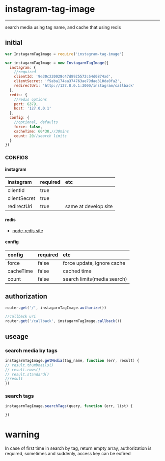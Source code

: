 # instagram-tag-image  
----  
  
search media using tag name, and cache that using redis

## initial  

```javascript
var InstagarmTagImage = require('instagram-tag-image')

var instagarmTagImage = new InstagarmTagImage({
  instagram: {
    //required
    clientId: '9e30c220028c47d8925572c64d0874ad',
    clientSecret: 'f9aba174aa374763ae79dae310da0fa2',
    redirectUri: 'http://127.0.0.1:3000/instagram/callback'
  },
  redis: {
    //redis options
    port: 6379,
    host: '127.0.0.1'
  },
  config: {
    //optional, defaults
    force: false,
    cacheTime: 60*30,//30mins
    count: 20//search limits
  }
})
```

### CONFIGS  

#### instagram

| instagram    | required  | etc     |
|:-------------|:----------|:--------|
| clientId     | true      |         |
| clientSecret | true      |         |
| redirectUri  | true      | same at develop site |

#### redis 

* [node-redis site](https://github.com/NodeRedis/node_redis)

#### config  

| config    | required  | etc     |
|:----------|:----------|:--------|
| force     | false     | force update, ignore cache|
| cacheTime | false     | cached time |
| count     | false     | search limits(media search) |


## authorization
```javascript
router.get('/', instagarmTagImage.authorize())

//callback uri
router.get('/callback', instagarmTagImage.callback())
```

## useage  

### search media by tags

```javascript
instagarmTagImage.getMedia(tag_name, function (err, result) {
// result.thumbnails()
// result.rows()
// result.standard()
//result
})
```

### search tags
```javascript
instagarmTagImage.searchTags(query, function (err, list) {

})
```

# warning  

In case of first time in search by tag, return empty array,
authorization is required, 
sometimes and suddenly, access key can be exfired 

